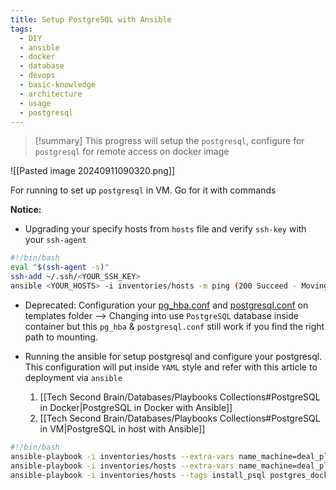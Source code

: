 ```yaml
---
title: Setup PostgreSQL with Ansible
tags:
  - DIY
  - ansible
  - docker
  - database
  - devops
  - basic-knowledge
  - architecture
  - usage
  - postgresql
---
```

>[!summary]
>This progress will setup the `postgresql`, configure for `postgresql` for remote access on docker image

![[Pasted image 20240911090320.png]]

For running to set up `postgresql` in VM. Go for it with commands

**Notice:**

- Upgrading your specify hosts from `hosts` file and verify `ssh-key` with your `ssh-agent`

```bash
#!/bin/bash
eval "$(ssh-agent -s)"
ssh-add ~/.ssh/<YOUR_SSH_KEY>
ansible <YOUR_HOSTS> -i inventories/hosts -m ping (200 Succeed - Moving to next step)
```

- Deprecated: Configuration your [pg_hba.conf](Default%20Host%20Template.md) and [postgresql.conf](PostgreSQL%20File%20Configuration.md) on templates folder --> Changing into use `PostgreSQL` database inside container but this `pg_hba` & `postgresql.conf` still work if you find the right path to mounting.
- Running the ansible for setup postgresql and configure your postgresql. This configuration will put inside `YAML` style and refer with this article to deployment via `ansible`

	1. [[Tech Second Brain/Databases/Playbooks Collections#PostgreSQL in Docker|PostgreSQL in Docker with Ansible]]
	2. [[Tech Second Brain/Databases/Playbooks Collections#PostgreSQL in VM|PostgreSQL in host with Ansible]]

```bash
#!/bin/bash
ansible-playbook -i inventories/hosts --extra-vars name_machine=deal_platform --tags update general-tasks.yaml
ansible-playbook -i inventories/hosts --extra-vars name_machine=deal_platform --tags install general-tasks.yaml
ansible-playbook -i inventories/hosts --tags install_psql postgres_docker_tasks.yaml
```